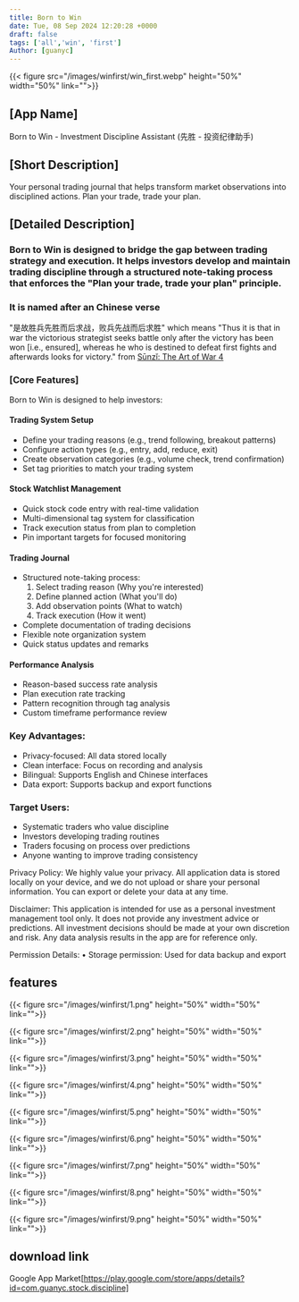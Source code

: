 ```yaml
---
title: Born to Win
date: Tue, 08 Sep 2024 12:20:28 +0000
draft: false
tags: ['all','win', 'first']
Author: [guanyc]
---
```




{{< figure src="/images/winfirst/win_first.webp" height="50%" width="50%" link="">}}

## [App Name]
Born to Win - Investment Discipline Assistant (先胜 - 投资纪律助手)

## [Short Description]
Your personal trading journal that helps transform market observations into disciplined actions. Plan your trade, trade your plan.

## [Detailed Description]

### Born to Win is designed to bridge the gap between trading strategy and execution. It helps investors develop and maintain trading discipline through a structured note-taking process that enforces the "Plan your trade, trade your plan" principle.
### It is named after an Chinese verse
"是故胜兵先胜而后求战，败兵先战而后求胜"
which means
"Thus it is that in war the victorious strategist seeks battle only after the victory has been won [i.e., ensured], whereas he who is destined to defeat first fights and afterwards looks for victory."
from [Sūnzǐ: The Art of War 4](https://pages.ucsd.edu/~dkjordan/chin/Suentzyy/Suentzyy04.html)

### [Core Features]

Born to Win is designed to help investors:

#### Trading System Setup
  - Define your trading reasons (e.g., trend following, breakout patterns)
  - Configure action types (e.g., entry, add, reduce, exit)
  - Create observation categories (e.g., volume check, trend confirmation)
  - Set tag priorities to match your trading system

#### Stock Watchlist Management
  - Quick stock code entry with real-time validation
  - Multi-dimensional tag system for classification
  - Track execution status from plan to completion
  - Pin important targets for focused monitoring

#### Trading Journal
- Structured note-taking process:
  1. Select trading reason (Why you're interested)
  2. Define planned action (What you'll do)
  3. Add observation points (What to watch)
  4. Track execution (How it went)
- Complete documentation of trading decisions
- Flexible note organization system
- Quick status updates and remarks

#### Performance Analysis
- Reason-based success rate analysis
- Plan execution rate tracking
- Pattern recognition through tag analysis
- Custom timeframe performance review

### Key Advantages:
- Privacy-focused: All data stored locally
- Clean interface: Focus on recording and analysis
- Bilingual: Supports English and Chinese interfaces
- Data export: Supports backup and export functions

### Target Users:
- Systematic traders who value discipline
- Investors developing trading routines
- Traders focusing on process over predictions
-  Anyone wanting to improve trading consistency

Privacy Policy:
We highly value your privacy. All application data is stored locally on your device, and we do not upload or share your personal information. You can export or delete your data at any time.

Disclaimer:
This application is intended for use as a personal investment management tool only. It does not provide any investment advice or predictions. All investment decisions should be made at your own discretion and risk. Any data analysis results in the app are for reference only.

Permission Details:
• Storage permission: Used for data backup and export
## features

{{< figure src="/images/winfirst/1.png" height="50%" width="50%" link="">}}

{{< figure src="/images/winfirst/2.png" height="50%" width="50%" link="">}}

{{< figure src="/images/winfirst/3.png" height="50%" width="50%" link="">}}

{{< figure src="/images/winfirst/4.png" height="50%" width="50%" link="">}}

{{< figure src="/images/winfirst/5.png" height="50%" width="50%" link="">}}

{{< figure src="/images/winfirst/6.png" height="50%" width="50%" link="">}}

{{< figure src="/images/winfirst/7.png" height="50%" width="50%" link="">}}

{{< figure src="/images/winfirst/8.png" height="50%" width="50%" link="">}}

{{< figure src="/images/winfirst/9.png" height="50%" width="50%" link="">}}

## download link
Google App Market[https://play.google.com/store/apps/details?id=com.guanyc.stock.discipline]
